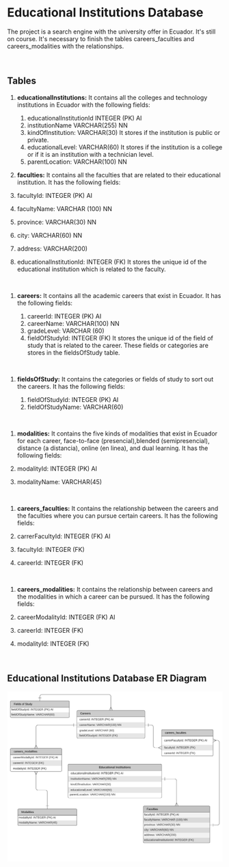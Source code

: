 # Educational Institutions Database

The project is a search engine with the university offer in Ecuador. It's still on course. It's necessary to finish the tables careers_faculties and careers_modalities with the relationships.

<br>

## Tables

1. **educationalInstitutions:** It contains all the colleges and technology institutions in Ecuador with the following fields:

   1. educationalInstitutionId INTEGER (PK) AI
   1. institutionName VARCHAR(255) NN
   1. kindOfInstitution: VARCHAR(30) It stores if the institution is public or private.
   1. educationalLevel: VARCHAR(60) It stores if the institution is a college or if it is an institution with a technician level.
   1. parentLocation: VARCHAR(100) NN
   
1. **faculties:** It contains all the faculties that are related to their educational institution. It has the following fields:

  1. facultyId: INTEGER (PK) AI
  1. facultyName: VARCHAR (100) NN
  1. province: VARCHAR(30) NN
  1. city: VARCHAR(60) NN
  1. address: VARCHAR(200)
  1. educationalInstitutionId: INTEGER (FK) It stores the unique id of the educational institution which is related to the faculty.
<br>

1. **careers:** It contains all the academic careers that exist in Ecuador. It has the following fields:

    1. careerId: INTEGER (PK) AI
    1. careerName: VARCHAR(100) NN
    1. gradeLevel: VARCHAR (60)
    1. fieldOfStudyId: INTEGER (FK) It stores the unique id of the field of study that is related to the career. These fields or categories are stores in the fieldsOfStudy table.
<br>

1. **fieldsOfStudy:** It contains the categories or fields of study to sort out the careers. It has the following fields:
  
   1. fieldOfStudyId: INTEGER (PK) AI
   1. fieldOfStudyName: VARCHAR(60)
<br>

1. **modalities:** It contains the five kinds of modalities that exist in Ecuador for each career, face-to-face (presencial),blended (semipresencial), distance (a distancia), online (en linea), and dual learning. It has the following fields:

  1. modalityId: INTEGER (PK) AI
  1. modalityName: VARCHAR(45)
<br>

1. **careers_faculties:** It contains the relationship between the careers and the faculties where you can pursue certain careers. It has the following fields:

  1. carrerFacultyId: INTEGER (FK) AI
  1. facultyId: INTEGER (FK)
  1. careerId: INTEGER (FK)
<br>

1. **careers_modalities:** It contains the relationship between careers and the modalities in which a career can be pursued. It has the following fields:
  
  1. careerModalityId: INTEGER (FK) AI
  1. careerId: INTEGER (FK)
  1. modalityId: INTEGER (FK)
  
  <br>

## Educational Institutions Database ER Diagram

![This is a alt text.](https://raw.githubusercontent.com/BarbDMC/educational-institutions-DB/main/ERD%20educational-institutions-DB.png)
